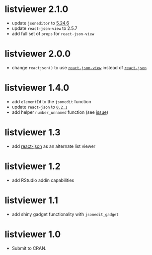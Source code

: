 # listviewer 2.1.0

* update `jsoneditor` to [5.24.6](https://github.com/josdejong/jsoneditor/releases/tag/v5.24.6)
* update `react-json-view` to 2.5.7
* add full set of `props` for `react-json-view`

# listviewer 2.0.0

* change `reactjson()` to use [`react-json-view`](https://github.com/mac-s-g/react-json-view) instead of [`react-json`](https://github.com/arqex/react-json)

# listviewer 1.4.0

* add `elementId` to the `jsonedit` function
* update `react-json` to [`0.2.1`](https://github.com/arqex/react-json/releases/tag/0.2.1)
* add helper `number_unnamed` function (see [issue](https://github.com/timelyportfolio/listviewer/issues/18))

# listviewer 1.3

* add [react-json](https://github.com/arqex/react-json) as an alternate list viewer

# listviewer 1.2

* add RStudio addin capabilities

# listviewer 1.1

* add shiny gadget functionality with `jsonedit_gadget`

# listviewer 1.0

* Submit to CRAN.



